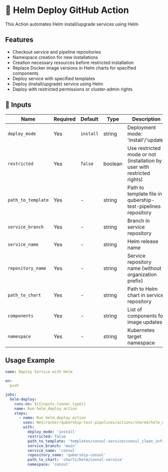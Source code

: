 # 🚀 Helm Deploy GitHub Action  
This Action automates Helm install/upgrade services using Helm
## Features
- Checkout service and pipeline repositories
- Namespace creation for new installations
- Creation necessary resources before restricted installation
- Replace Docker image versions in Helm charts for specified components
- Deploy service with specified templates  
- Deploy (install/upgrade) service using Helm
- Deploy with restricted permissions or cluster-admin rights

## 📌 Inputs

| Name               | Required | Default   | Type    | Description                                                                |
|--------------------|----------|-----------|---------|----------------------------------------------------------------------------|
| `deploy_mode`      | Yes      | `install` | string  | Deployment mode: 'install'/'update'                                        |
| `restricted`       | Yes      | `false`   | boolean | Use restricted mode or not (installation by user with restricted rights)   |
| `path_to_template` | Yes      | -         | string  | Path to template file in qubership-test-pipelines repository               |
| `service_branch`   | Yes      | -         | string  | Branch in service repository                                               |
| `service_name`     | Yes      | -         | string  | Helm release name                                                          |
| `repository_name`  | Yes      | -         | string  | Service repository name (without organization prefix)                      |
| `path_to_chart`    | Yes      | -         | string  | Path to Helm chart in service repository                                   |
| `components`       | Yes      | -         | string  | List of components for image updates                                       |
| `namespace`        | Yes      | -         | string  | Kubernetes target namespace                                                |

## Usage Example

```yaml
name: Deploy Service with Helm

on:
  push

jobs:
  helm-deploy:
    runs-on: ${{inputs.runner_type}}
    name: Run helm_deploy action
    steps:
      - name: Run helm_deploy action
        uses: Netcracker/qubership-test-pipelines/actions/shared/helm_deploy@main
        with:
          deploy_mode: 'install'
          restricted: false
          path_to_template: 'templates/consul-service/consul_clean_infra_passport.yml'
          service_branch: 'main'
          service_name: 'consul'
          repository_name: 'qubership-consul'
          path_to_chart: 'charts/helm/consul-service'
          namespace: 'consul'
```
